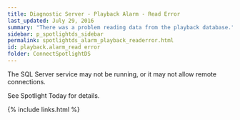 ```yaml
---
title: ﻿Diagnostic Server - Playback Alarm - Read Error
last_updated: July 29, 2016
summary: "There was a problem reading data from the playback database."
sidebar: p_spotlightds_sidebar
permalink: spotlightds_alarm_playback_readerror.html
id: playback.alarm_read error
folder: ConnectSpotlightDS
---
```



The SQL Server service may not be running, or it may not allow remote connections.

See <xref href="spotlight:AlarmLog.AlarmLogCurrent" format="html" scope="external">Spotlight Today</xref> for details.


{% include links.html %}
